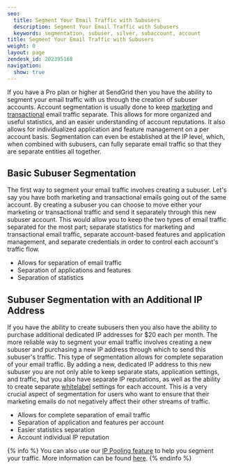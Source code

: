 ```yaml
---
seo:
  title: Segment Your Email Traffic with Subusers
  description: Segment Your Email Traffic with Subusers
  keywords: segmentation, subuser, silver, subaccount, account
title: Segment Your Email Traffic with Subusers
weight: 0
layout: page
zendesk_id: 202395168
navigation:
  show: true
---
```


If you have a Pro plan or higher at SendGrid then you have the ability to segment your email traffic with us through the creation of subuser accounts. Account segmentation is usually done to keep [marketing](http://sendgrid.com/docs/VidGrid/Marketing_Emails/Design/newsletter_basics.html) and [transactional](http://sendgrid.com/mkt/assets/pdfs/SendGrid_Leveraging_Email.pdf) email traffic separate. This allows for more organized and useful statistics, and an easier understanding of account reputations. It also allows for individualized application and feature management on a per account basis. Segmentation can even be established at the IP level, which, when combined with subusers, can fully separate email traffic so that they are separate entities all together.

## Basic Subuser Segmentation

The first way to segment your email traffic involves creating a subuser. Let's say you have both marketing and transactional emails going out of the same account. By creating a subuser you can choose to move either your marketing or transactional traffic and send it separately through this new subuser account. This would allow you to keep the two types of email traffic separated for the most part; separate statistics for marketing and transactional email traffic, separate account-based features and application management, and separate credentials in order to control each account's traffic flow.

- Allows for separation of email traffic
- Separation of applications and features
- Separation of statistics

## Subuser Segmentation with an Additional IP Address

If you have the ability to create subusers then you also have the ability to purchase additional dedicated IP addresses for $20 each per month. The more reliable way to segment your email traffic involves creating a new subuser and purchasing a new IP address through which to send this subuser's traffic. This type of segmentation allows for complete separation of your email traffic. By adding a new, dedicated IP address to this new subuser you are not only able to keep separate stats, application settings, and traffic, but you also have separate IP reputations, as well as the ability to create separate [whitelabel](https://sendgrid.zendesk.com/hc/en-us/articles/200548228) settings for each account. This is a very crucial aspect of segmentation for users who want to ensure that their marketing emails do not negatively affect their other streams of traffic.

- Allows for complete separation of email traffic
- Separation of application and features per account
- Easier statistics separation
- Account individual IP reputation

{% info %}
You can also use our [IP Pooling feature]({{root_url}}/API_Reference/Web_API_v3/IP_Management/ip_pools.html) to help you segment your traffic. More information can be found [here]({{root_url}}/Classroom/Send/Who_You_Can_Send_To/segmenting_traffic.html).
{% endinfo %}
